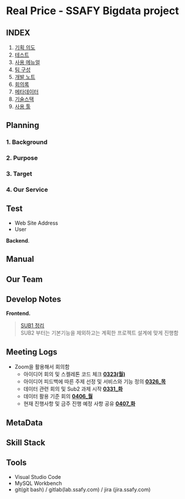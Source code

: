 # **Real Price** - SSAFY Bigdata project 

## **INDEX**
1. [기획 의도](#Planning)
1. [테스트](#Test)
1. [사용 메뉴얼](#Manual)
1. [팀 구성](#Our-Team)
1. [개발 노트](#Develop-Notes)
1. [회의록](#Meeting-Logs)
1. [메타데이터](#MetaData)
1. [기술스택](#Skill-Stack)
1. [사용 툴](#Tools)

## **Planning**

 ### 1. Background

 ### 2. Purpose

 ### 3. Target

 ### 4. Our Service

## **Test**

 - Web Site Address
   <!-- > http://i02a206.p.ssafy.io -->
 - User
   <!-- > ID : tester@gmail.com  
   > PASSWORD : !1q2w3e4r -->

**Backend**.
## **Manual**
 
## **Our Team**

## **Develop Notes**

**Frontend.**
> [SUB1 정리](sub1/SUB1정리.md)  
> SUB2 부터는 기본기능을 제외하고는 계획한 프로젝트 설계에 맞게 진행함

## **Meeting Logs**

 - Zoom을 활용해서 회의함
   - 아이디어 회의 및 스켈레톤 코드 체크 **[0323(월)](meetingLog/0323(월).md)**
   - 아이디어 피드백에 따른 주제 선정 및 서비스와 기능 정의 **[0326_목](meetingLog/0326(목).md)**
   - 데이터 관련 회의 및 Sub2 과제 시작 **[0331_화](meetingLog/0331(화).md)**
   - 데이터 활용 기준 회의 **[0406_월](meetingLog/0406(월).md)** 
   - 현재 진행사항 및 금주 진행 예정 사항 공유 **[0407_화](meetingLog/0407(화).md)**

## **MetaData**

## **Skill Stack**

## **Tools**

- Visual Studio Code 
- MySQL Workbench
- git(git bash) / gitlab(lab.ssafy.com) / jira (jira.ssafy.com)
